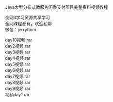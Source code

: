 Java大型分布式微服务闪聚支付项目完整资料视频教程

全网it学习资源共享学习<br>全网课程都有，欢迎私聊<br>微信：jerryttom<br>

day10视频.rar<br> day2视频.rar<br> day3视频.rar<br> day4视频.rar<br> day5视频.rar<br> day6视频.rar<br> day7视频.rar<br> day8视频.rar<br> day9视频.rar<br> 视频day1.rar
